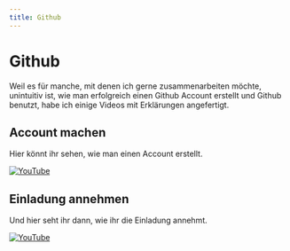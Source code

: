 ```yaml
---
title: Github
---
```


# Github

Weil es für manche, mit denen ich gerne zusammenarbeiten möchte, unintuitiv ist,
wie man erfolgreich einen Github Account erstellt und Github benutzt, habe ich
einige Videos mit Erklärungen angefertigt.

## Account machen

Hier könnt ihr sehen, wie man einen Account erstellt.

[![YouTube](http://i.ytimg.com/vi/D4knZaiP2gM/hqdefault.jpg)](https://www.youtube.com/watch?v=D4knZaiP2gM)

## Einladung annehmen

Und hier seht ihr dann, wie ihr die Einladung annehmt.

[![YouTube](http://i.ytimg.com/vi/_DcOqPaewao/hqdefault.jpg)](https://www.youtube.com/watch?v=_DcOqPaewao)
